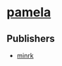 # [pamela](https://pypi.org/project/pamela)



## Publishers
- [minrk](https://pypi.org/user/minrk)

